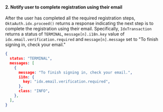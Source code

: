 #### 2. Notify user to complete registration using their email

After the user has completed all the required registration steps, `OktaAuth.idx.proceed()` returns a response indicating the next step is to complete the registration using their email. Specifically, `IdxTransaction` returns a status of `TERMINAL`, `message[n].i18n.key` value of `idx.email.verification.required` and `message[n].message` set to "To finish signing in, check your email."

```json
{
  status: "TERMINAL",
  messages: [
    {
      message: "To finish signing in, check your email.",
      i18n: {
        key: "idx.email.verification.required",
      },
      class: "INFO",
    },
  ],
}
```
